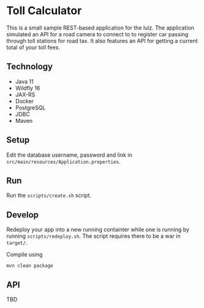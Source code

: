 # Toll Calculator

This is a small sample REST-based application for the lulz. The application simulated an API for a road camera to connect to to register car passing through toll stations for road tax. It also features an API for getting a current total of your toll fees.

## Technology
* Java 11
* Wildfly 16
* JAX-RS
* Docker
* PostgreSQL
* JDBC
* Maven

## Setup
Edit the database username, password and link in `src/main/resources/Application.properties`.

## Run
Run the `scripts/create.sh` script.

## Develop
Redeploy your app into a new running containter while one is running by running `scripts/redeploy.sh`. The script requires there to be a war in `target/`.

Compile using

```
mvn clean package
```

## API
TBD
